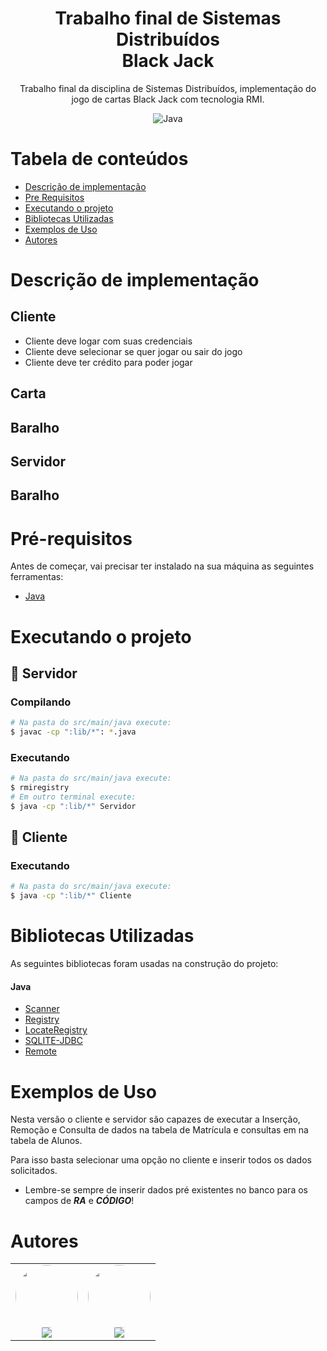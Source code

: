 <h1 align="center">Trabalho final de Sistemas Distribuídos<br>Black Jack</h1>
<p href="#descricao" align="center">Trabalho final da disciplina de Sistemas Distribuídos, implementação do jogo de cartas Black Jack com tecnologia RMI.</p>

<div align="center">
  <img alt="Java" src="https://img.shields.io/badge/java-%23ED8B00.svg?style=for-the-badge&logo=java&logoColor=white"/>
</div>

[comment]: <> (<h4 align="center"> )

[comment]: <> (  ✅  Projeto finalizado ✅)

[comment]: <> (</h4>)

Tabela de conteúdos
=================
<!--ts-->
   * [Descrição de implementação](#descrição-de-implementação)
   * [Pre Requisitos](#pre-requisitos)
   * [Executando o projeto](#executando-o-projeto)
   * [Bibliotecas Utilizadas](#bibliotecas-utilizadas)
   * [Exemplos de Uso](#exemplos-de-uso)
   * [Autores](#autores)
<!--te-->

Descrição de implementação
==============
## Cliente
* Cliente deve logar com suas credenciais
* Cliente deve selecionar se quer jogar ou sair do jogo
* Cliente deve ter crédito para poder jogar

## Carta

## Baralho

## Servidor

## Baralho

Pré-requisitos
==============

Antes de começar, vai precisar ter instalado na sua máquina as seguintes ferramentas:
- [Java](https://www.oracle.com/br/java/technologies/javase-jdk11-downloads.html)

Executando o projeto
====================

## 🎲 Servidor
### Compilando
```bash
# Na pasta do src/main/java execute:
$ javac -cp ":lib/*": *.java
```
### Executando
```bash
# Na pasta do src/main/java execute:
$ rmiregistry
# Em outro terminal execute:
$ java -cp ":lib/*" Servidor
```
## 🎲 Cliente
### Executando
```bash
# Na pasta do src/main/java execute:
$ java -cp ":lib/*" Cliente
```

Bibliotecas Utilizadas
==============

As seguintes bibliotecas foram usadas na construção do projeto:
#### Java
- [Scanner]()
- [Registry]()
- [LocateRegistry]()
- [SQLITE-JDBC]()
- [Remote]()

Exemplos de Uso
==============

Nesta versão o cliente e servidor são capazes de executar a Inserção, Remoção e Consulta de dados na tabela de Matrícula e consultas em na tabela de Alunos.

Para isso basta selecionar uma opção no cliente e inserir todos os dados solicitados. 

* Lembre-se sempre de inserir dados pré existentes no banco para os campos de ***RA*** e ***CÓDIGO***!

<!-- Ver exemplo abaixo:

![Exemplo do Cliente](img/exemplo_cliente.png) -->

Autores
=======

<table>
  <tr>
    <td align="center"><a href="https://www.linkedin.com/in/hmarcuzzo/"><img style="border-radius: 50%;" src="https://avatars2.githubusercontent.com/u/42159311?v=4" width="100px;" alt=""/></a><br /><a href="https://www.linkedin.com/in/hmarcuzzo/" title="Henrique Marcuzzo"><img href="https://www.linkedin.com/in/hmarcuzzo/" src="https://img.shields.io/badge/-HenriqueMarcuzzo-0077B5?style=flat&logo=Linkedin&logoColor=white&link=https://www.linkedin.com/in/hmarcuzzo/"></a></td>
    <td align="center"><a href="https://www.linkedin.com/in/rafael-rampim-soratto-a42793190/"><img style="border-radius: 50%;" src="https://avatars.githubusercontent.com/u/38047989?v=4" width="100px;" alt=""/></a><br /><a href="https://www.linkedin.com/in/rafael-rampim-soratto-a42793190/" title="Rafael Soratto"><img href="https://www.linkedin.com/in/rafael-rampim-soratto-a42793190/" src="https://img.shields.io/badge/-RafaelSoratto-0077B5?style=flat&logo=Linkedin&logoColor=white&link=https://www.linkedin.com/in/rafael-rampim-soratto-a42793190/"></a></td>
  </tr>
</table>
